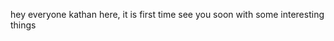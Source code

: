 hey everyone kathan here, it is first time 
see you soon with some interesting things

<!---
kathan-soni/kathan-soni is a ✨ special ✨ repository because its `README.md` (this file) appears on your GitHub profile.
You can click the Preview link to take a look at your changes.
--->
